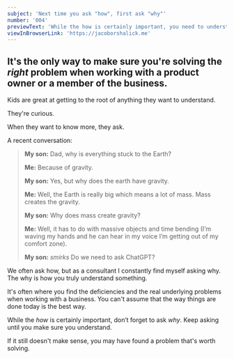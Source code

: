 ```yaml
---
subject: 'Next time you ask "how", first ask "why"'
number: '004'
previewText: 'While the how is certainly important, you need to understand the business problem you are trying to solve.'
viewInBrowserLink: 'https://jacoborshalick.me'
---
```


## It's the only way to make sure you're solving the *right* problem when working with a product owner or a member of the business.

Kids are great at getting to the root of anything they want to understand.

They're curious.

When they want to know more, they ask.

A recent conversation:

> __My son:__  Dad, why is everything stuck to the Earth?
> 
> __Me:__  Because of gravity.
> 
> __My son:__  Yes, but why does the earth have gravity.
>
> __Me:__  Well, the Earth is really big which means a lot of mass.  Mass creates the gravity.
> 
> __My son:__  Why does mass create gravity?
>
> __Me:__  Well, it has to do with massive objects and time bending (I’m waving my hands and he can hear in my voice I’m getting out of my comfort zone).
>
> __My son:__  *smirks* Do we need to ask ChatGPT?

We often ask how, but as a consultant I constantly find myself asking why.  The why is how you truly understand something.

It's often where you find the deficiencies and the real underlying problems when working with a business.  You can't assume that the way things are done today is the best way.

While the *how* is certainly important, don’t forget to ask *why*.  Keep asking until you make sure you understand.

If it still doesn't make sense, you may have found a problem that's worth solving.